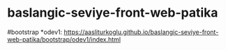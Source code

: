 # baslangic-seviye-front-web-patika

#bootstrap
*odev1: https://aasliturkoglu.github.io/baslangic-seviye-front-web-patika/bootstrap/odev1/index.html

